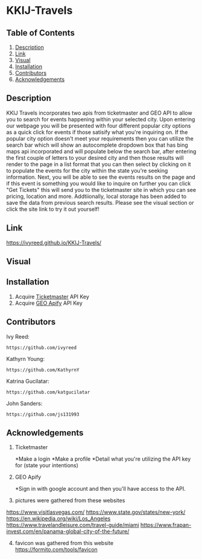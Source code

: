 # KKIJ-Travels

## Table of Contents

1. [Description](Description) 
2. [Link](Link)
3. [Visual](Visual)
4. [Installation](Installation)
5. [Contributors](Contributors)
6. [Acknowledgements](Acknowledgements)

## Description

KKIJ Travels incorporates two apis from ticketmaster and GEO API to allow you to search for events happening within your selected city. Upon entering our webpage you will be presented with four different popular city options as a quick click for events if those satisify what you're inquiring on. If the popular city option doesn't meet your requirements then you can utilize the search bar which will show an autocomplete dropdown box that has bing maps api incorporated and will populate below the search bar, after entering the first couple of letters to your desired city and then those results will render to the page in a list format that you can then select by clicking on it to populate the events for the city within the state you're seeking information. Next, you will be able to see the events results on the page and if this event is something you would like to inquire on further you can click "Get Tickets" this will send you to the ticketmaster site in which you can see pricing, location and more. Addtiionally, local storage has been added to save the data from previous search results. Please see the visual section or click the site link to try it out yourself!

## Link

https://ivyreed.github.io/KKIJ-Travels/
## Visual

## Installation

1. Acquire [Ticketmaster](https://developer.ticketmaster.com/products-and-docs/apis/getting-started/) API Key
2. Acquire [GEO Apify](https://www.geoapify.com/address-autocomplete) API Key 

## Contributors
Ivy Reed: 

    https://github.com/ivyreed

Kathyrn Young:

    https://github.com/KathyrnY

Katrina Gucilatar:

    https://github.com/katgucilatar

John Sanders:

    https://github.com/js131993

## Acknowledgements

1. Ticketmaster

    *Make a login
    *Make a profile
    *Detail what you're utilizing the API key for (state your intentions) 

2. GEO Apify

    *Sign in with google account and then you'll have access to the API. 


3. pictures were gathered from these websites

https://www.visitlasvegas.com/
https://www.state.gov/states/new-york/
https://en.wikipedia.org/wiki/Los_Angeles
https://www.travelandleisure.com/travel-guide/miami
https://www.frapan-invest.com/en/panama-global-city-of-the-future/

4. favicon was gathered from this website
https://formito.com/tools/favicon



